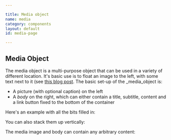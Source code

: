 ```yaml
---

title: Media object
name: media
category: components
layout: default
id: media-page

---
```


## Media Object

The media object is a multi-purpose object that can be used in a variety of different location. It's basic use is to float an image to the left, with some text next to it (see [this blog post](http://www.stubbornella.org/content/2010/06/25/the-media-object-saves-hundreds-of-lines-of-code/). The basic set-up of the _media_object is:

* A picture (with optional caption) on the left
* A _body_ on the right, which can either contain a title, subtitle, content and a link button fixed to the bottom of the container

Here's an example with all the bits filled in:

<script>
component("media", {
  "type": "horizontal",
  "picture": {
    "image": "http://lorempixel.com/200/200/people/1",
    "caption": "A caption for the image",
    "size": "200px"
  },
  "body": {
    "title": "Investing in our campus",
    "subtitle": "Vision for a 21st-century campus",
    "content": "<p>The University is in the middle of an unprecedented period of expansion and renewal. Since 2000, we have invested in 20 new buildings on the original Heslington West campus and have completed the first and second phases of a £750m campus expansion at Heslington East.</p><p>Our investment in new colleges, teaching and learning space, laboratories, research facilities and a new sport village mean it has never been a better time to join our student body or research groups at York.</p>",
    "button": {
      "text":"See how campus is changing",
      "link":"#"
    }
  }
});
</script>

You can also stack them up vertically:

<script>
component("media", {
  "type": "vertical",
  "picture": {
    "image": "http://lorempixel.com/200/200/people/2",
    "caption": "A caption for the image",
    "size": "200px"
  },
  "body": {
    "title": "Investing in our campus",
    "subtitle": "Vision for a 21st-century campus",
    "content": "<p>The University is in the middle of an unprecedented period of expansion and renewal. Since 2000, we have invested in 20 new buildings on the original Heslington West campus and have completed the first and second phases of a £750m campus expansion at Heslington East.</p><p>Our investment in new colleges, teaching and learning space, laboratories, research facilities and a new sport village mean it has never been a better time to join our student body or research groups at York.</p>",
    "button": {
      "text":"See how campus is changing",
      "link":"#"
    }
  }
});
</script>

The media image and body can contain any arbitrary content:

<script>
component("media", {
  "type": "horizontal",
  "picture": { "content": "<img src=\"http://lorempixel.com/400/300/people\">" },
  "body": { "content": "<p>Ah, look, some <abbr>HTML</abbr> content.</p>" }
});
</script>


